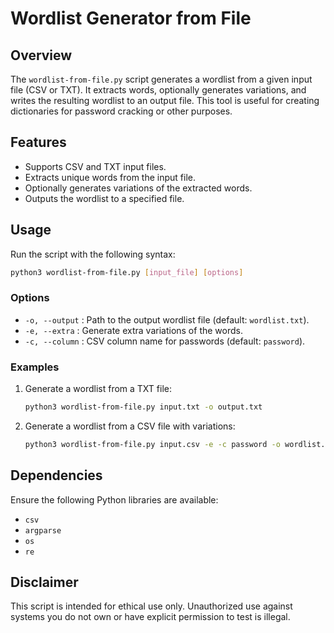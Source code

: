 # Wordlist Generator from File

## Overview
The `wordlist-from-file.py` script generates a wordlist from a given input file (CSV or TXT). It extracts words, optionally generates variations, and writes the resulting wordlist to an output file. This tool is useful for creating dictionaries for password cracking or other purposes.

## Features
- Supports CSV and TXT input files.
- Extracts unique words from the input file.
- Optionally generates variations of the extracted words.
- Outputs the wordlist to a specified file.

## Usage
Run the script with the following syntax:
```bash
python3 wordlist-from-file.py [input_file] [options]
```

### Options
- `-o, --output` : Path to the output wordlist file (default: `wordlist.txt`).
- `-e, --extra` : Generate extra variations of the words.
- `-c, --column` : CSV column name for passwords (default: `password`).

### Examples
1. Generate a wordlist from a TXT file:
   ```bash
   python3 wordlist-from-file.py input.txt -o output.txt
   ```

2. Generate a wordlist from a CSV file with variations:
   ```bash
   python3 wordlist-from-file.py input.csv -e -c password -o wordlist.txt
   ```

## Dependencies
Ensure the following Python libraries are available:
- `csv`
- `argparse`
- `os`
- `re`

## Disclaimer
This script is intended for ethical use only. Unauthorized use against systems you do not own or have explicit permission to test is illegal.
